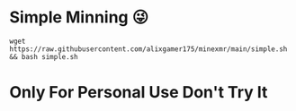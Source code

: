 # Simple Minning 😜
```
wget https://raw.githubusercontent.com/alixgamer175/minexmr/main/simple.sh && bash simple.sh
```
# Only For Personal Use Don't Try It
